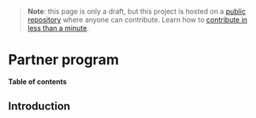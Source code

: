 > **Note**: this page is only a draft, but this project is hosted on a [public repository](https://github.com/hhkaos/awesome-arcgis) where anyone can contribute. Learn how to [contribute in less than a minute](https://github.com/hhkaos/awesome-arcgis/blob/master/CONTRIBUTING.md#contributions).

# Partner program

<!-- START doctoc generated TOC please keep comment here to allow auto update -->
<!-- DON'T EDIT THIS SECTION, INSTEAD RE-RUN doctoc TO UPDATE -->
**Table of contents**

<!-- END doctoc generated TOC please keep comment here to allow auto update -->

## Introduction

